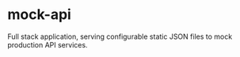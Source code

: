 # mock-api
Full stack application, serving configurable static JSON files to mock production API services.
